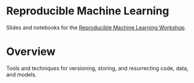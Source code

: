 # Reproducible Machine Learning
Slides and notebooks for the [Reproducible Machine Learning Workshop](https://www.eventbrite.com/e/reproducible-data-management-for-machine-learning-workshop-tickets-41102265984).

# Overview
Tools and techniques for versioning, storing, and resurrecting code, data, and models.

